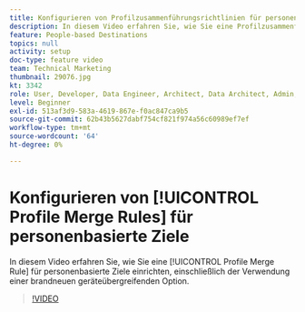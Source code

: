 ```yaml
---
title: Konfigurieren von Profilzusammenführungsrichtlinien für personenbasierte Ziele
description: In diesem Video erfahren Sie, wie Sie eine Profilzusammenführungsrichtlinie für personenbasierte Ziele einrichten, einschließlich der Verwendung einer brandneuen geräteübergreifenden Option.
feature: People-based Destinations
topics: null
activity: setup
doc-type: feature video
team: Technical Marketing
thumbnail: 29076.jpg
kt: 3342
role: User, Developer, Data Engineer, Architect, Data Architect, Admin, Leader
level: Beginner
exl-id: 513af3d9-583a-4619-867e-f0ac847ca9b5
source-git-commit: 62b43b5627dabf754cf821f974a56c60989ef7ef
workflow-type: tm+mt
source-wordcount: '64'
ht-degree: 0%

---
```


# Konfigurieren von [!UICONTROL Profile Merge Rules] für personenbasierte Ziele

In diesem Video erfahren Sie, wie Sie eine [!UICONTROL Profile Merge Rule] für personenbasierte Ziele einrichten, einschließlich der Verwendung einer brandneuen geräteübergreifenden Option.

>[!VIDEO](https://video.tv.adobe.com/v/29076/?quality=12)

